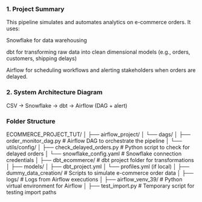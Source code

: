 ### 1. Project Summary
This pipeline simulates and automates analytics on e-commerce orders. It uses:

Snowflake for data warehousing

dbt for transforming raw data into clean dimensional models (e.g., orders, customers, shipping delays)

Airflow for scheduling workflows and alerting stakeholders when orders are delayed.

### 2. System Architecture Diagram
CSV → Snowflake → dbt → Airflow (DAG + alert)

### Folder Structure
ECOMMERCE_PROJECT_TUT/
│
├── airflow_project/
│   └── dags/
│       ├── order_monitor_dag.py            # Airflow DAG to orchestrate the pipeline
│       └── utils/config/
│           ├── check_delayed_orders.py     # Python script to check for delayed orders
│           └── snowflake_config.yaml       # Snowflake connection credentials
│
├── dbt_ecommerce/                          # dbt project folder for transformations
│   ├── models/
│   ├── dbt_project.yml
│   └── profiles.yml (if local)
│
├── dummy_data_creation/                    # Scripts to simulate e-commerce order data
│
├── logs/                                   # Logs from Airflow executions
│
├── airflow_venv_39/                        # Python virtual environment for Airflow
│
├── test_import.py                          # Temporary script for testing import paths
